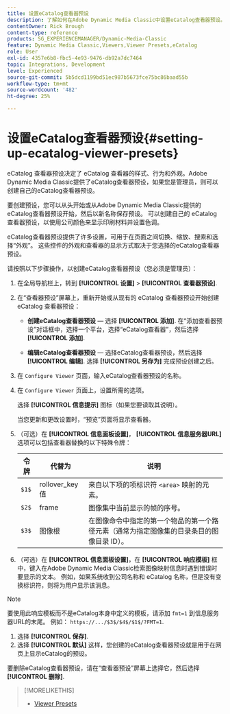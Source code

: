 ```yaml
---
title: 设置eCatalog查看器预设
description: 了解如何在Adobe Dynamic Media Classic中设置eCatalog查看器预设。
contentOwner: Rick Brough
content-type: reference
products: SG_EXPERIENCEMANAGER/Dynamic-Media-Classic
feature: Dynamic Media Classic,Viewers,Viewer Presets,eCatalog
role: User
exl-id: 4357e6b8-fbc5-4e93-9476-db92a7dc7464
topic: Integrations, Development
level: Experienced
source-git-commit: 5b5dcd1199bd51ec987b5673fce75bc86baad55b
workflow-type: tm+mt
source-wordcount: '482'
ht-degree: 25%

---
```


# 设置eCatalog查看器预设{#setting-up-ecatalog-viewer-presets}

eCatalog 查看器预设决定了 eCatalog 查看器的样式、行为和外观。Adobe Dynamic Media Classic提供了eCatalog查看器预设，如果您是管理员，则可以创建自己的eCatalog查看器预设。

要创建预设，您可以从头开始或从Adobe Dynamic Media Classic提供的eCatalog查看器预设开始，然后以新名称保存预设。 可以创建自己的 eCatalog 查看器预设，以使用公司颜色来显示印刷材料并设置色调。

eCatalog查看器预设提供了许多设置，可用于在页面之间切换、缩放、搜索和选择“外观”。 这些控件的外观和查看器的显示方式取决于您选择的eCatalog查看器预设。

请按照以下步骤操作，以创建eCatalog查看器预设（您必须是管理员）：

1. 在全局导航栏上，转到 **[!UICONTROL 设置]** > **[!UICONTROL 查看器预设]**.
1. 在“查看器预设”屏幕上，重新开始或从现有的 eCatalog 查看器预设开始创建 eCatalog 查看器预设：

   * **创建eCatalog查看器预设**  — 选择 **[!UICONTROL 添加]**. 在“添加查看器预设”对话框中，选择一个平台，选择“eCatalog查看器”，然后选择 **[!UICONTROL 添加]**.

   * **编辑eCatalog查看器预设**  — 选择eCatalog查看器预设，然后选择 **[!UICONTROL 编辑]**. 选择 **[!UICONTROL 另存为]** 完成预设创建之后。

1. 在 `Configure Viewer` 页面，输入eCatalog查看器预设的名称。
1. 在 `Configure Viewer` 页面上，设置所需的选项。

   选择 **[!UICONTROL 信息提示]** 图标（如果您要读取其说明）。

   当您更新和更改设置时，“预览”页面将显示查看器。

1. （可选）在 **[!UICONTROL 信息面板设置]**， **[!UICONTROL 信息服务器URL]** 选项可以包括查看器替换的以下特殊令牌：

   | 令牌 | 代替为 | 说明 |
   | --- | --- | --- |
   | `$1$` | rollover_key 值 | 来自以下项的项标识符 `<area>` 映射的元素。 |
   | `$2$` | frame | 图像集中当前显示的帧的序号。 |
   | `$3$` | 图像根 | 在图像命令中指定的第一个物品的第一个路径元素（通常为指定图像集的目录条目的图像目录 ID）。 |

1. （可选）在 **[!UICONTROL 信息面板设置]**，在 **[!UICONTROL 响应模板]** 框中，键入在Adobe Dynamic Media Classic检索图像映射信息时遇到错误时要显示的文本。 例如，如果系统收到公司名称和 eCatalog 名称，但是没有变换标识符，则将为用户显示该消息。

>[!NOTE]
>
>要使用此响应模板而不是eCatalog本身中定义的模板，请添加 `fmt=1` 到信息服务器URL的末尾。 例如： `https://.../$3$/$4$/$1$/?FMT=1`.

1. 选择 **[!UICONTROL 保存]**.
1. 选择 **[!UICONTROL 默认]** 这样，您创建的eCatalog查看器预设就是用于在网页上显示eCatalog的预设。

要删除eCatalog查看器预设，请在“查看器预设”屏幕上选择它，然后选择 **[!UICONTROL 删除]**.

>[!MORELIKETHIS]
>
>* [Viewer Presets](application-setup.md#viewer_presets)
